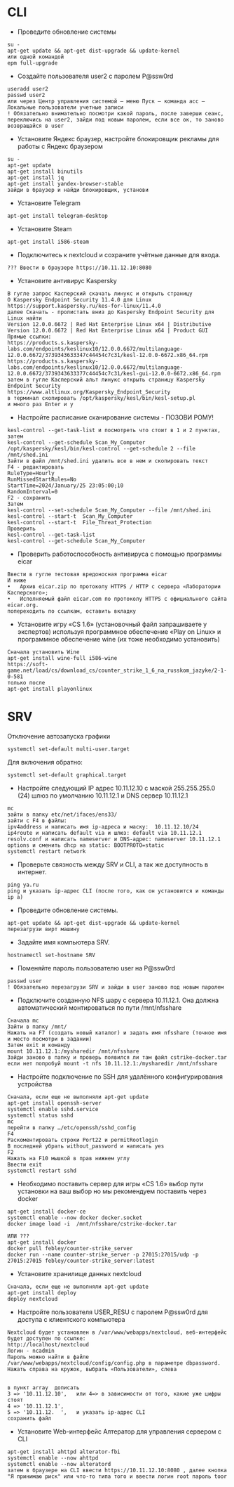 # CLI
* Проведите обновление системы
```
su -
apt-get update && apt-get dist-upgrade && update-kernel
или одной командой
epm full-upgrade
```
* Создайте пользователя user2 с паролем P@ssw0rd
```
useradd user2
passwd user2
или через Центр управления системой – меню Пуск – команда acc – Локальные пользователи учетные записи
! Обязательно внимательно посмотри какой пароль, после заверши сеанс, переключись на user2, зайди под новым паролем, если все ок, то заново возвращайся в user
```
* Установите Яндекс браузер, настройте блокировщик рекламы для работы с Яндекс браузером
```
su -
apt-get update 
apt-get install binutils 
apt-get install jq 
apt-get install yandex-browser-stable
зайди в браузер и найди блокировщик, установи
```
* Установите Telegram 
```
apt-get install telegram-desktop
```
* Установите Steam 
```
apt-get install i586-steam
```
* Подключитесь к nextcloud и сохраните учётные данные для входа.
```
??? Ввести в браузере https://10.11.12.10:8080 
```
* Установите антивирус Kaspersky
```
В гугле запрос Касперский скачать линукс и открыть страницу 
О Kaspersky Endpoint Security 11.4.0 для Linux https://support.kaspersky.ru/kes-for-linux/11.4.0
далее Скачать - пролистать вниз до Kaspersky Endpoint Security для Linux найти
Version 12.0.0.6672 | Red Hat Enterprise Linux x64 | Distributive
Version 12.0.0.6672 | Red Hat Enterprise Linux x64 | Product GUI
Прямые ссылки:
https://products.s.kaspersky-labs.com/endpoints/keslinux10/12.0.0.6672/multilanguage-12.0.0.6672/3739343633347c44454c7c31/kesl-12.0.0-6672.x86_64.rpm
https://products.s.kaspersky-labs.com/endpoints/keslinux10/12.0.0.6672/multilanguage-12.0.0.6672/3739343633377c44454c7c31/kesl-gui-12.0.0-6672.x86_64.rpm
затем в гугле Касперский альт линукс открыть страницу Kaspersky Endpoint Security
https://www.altlinux.org/Kaspersky_Endpoint_Security 
в терминал скопировать /opt/kaspersky/kesl/bin/kesl-setup.pl
и много раз Enter и y
```
* Настройте расписание сканирование системы - ПОЗОВИ РОМУ!
```
kesl-control --get-task-list и посмотреть что стоит в 1 и 2 пунктах, затем 
kesl-control --get-schedule Scan_My_Computer
/opt/kaspersky/kesl/bin/kesl-control --get-schedule 2 --file /mnt/shed.ini
Зайти в файл /mnt/shed.ini удалить все в нем и скопировать текст
F4 - редактировать
RuleType=Hourly
RunMissedStartRules=No
StartTime=2024/January/25 23:05:00;10
RandomInterval=0
F2 - сохранить
Затем
kesl-control --set-schedule Scan_My_Computer --file /mnt/shed.ini
kesl-control --start-t  Scan_My_Computer
kesl-control --start-t  File_Threat_Protection
Проверить 
kesl-control --get-task-list
kesl-control --get-schedule Scan_My_Computer 
```
* Проверить работоспособность антивируса с помощью программы eicar
```
Ввести в гугле тестовая вредоносная программа eicar
И ниже
•	Архив eicar.zip по протоколу HTTPS / HTTP с сервера «Лаборатории Касперского»;
•	Исполняемый файл eicar.com по протоколу HTTPS c официального сайта eicar.org.
попереходить по ссылкам, оставить вкладку
```

* Установите игру «CS 1.6» (установочный файл запрашиваете у экспертов) используя программное обеспечение «Play on Linux» и программное обеспечение wine (их тоже необходимо установить)
```
Сначала установить Wine
apt-get install wine-full i586-wine
https://soft-game.net/load/cs/download_cs/counter_strike_1_6_na_russkom_jazyke/2-1-0-581
только после
apt-get install playonlinux

```
# SRV
Отключение автозапуска графики
```
systemctl set-default multi-user.target
```
Для включения обратно:
```
systemctl set-default graphical.target
```
* Настройте следующий IP адрес 10.11.12.10 с маской 255.255.255.0 (24) шлюз по умолчанию 10.11.12.1 и DNS сервер 10.11.12.1
```
mc
зайти в папку etc/net/ifaces/ens33/
зайти с F4 в файлы:
ipv4address и написать имя ip-адреса и маску:  10.11.12.10/24
ip4route и написать default via и шлюз: default via 10.11.12.1
resolv.conf и написать nameserver и DNS-адрес: nameserver 10.11.12.1
options и сменить dhcp на static: BOOTPROTO=static
systemctl restart network
```
* Проверьте связность между SRV и CLI, а так же доступность в интернет.
```
ping ya.ru
ping и указать ip-адрес CLI (после того, как он установится и команды ip a)  
```
* Проведите обновление системы.
```
apt-get update && apt-get dist-upgrade && update-kernel
перезагрузи вирт машину
```
* Задайте имя компьютера SRV.
```
hostnamectl set-hostname SRV
```
* Поменяйте пароль пользователю user на P@ssw0rd
```
passwd user
! Обязательно перезагрузи SRV и зайди в user заново под новым паролем
```
* Подключите созданную NFS шару с сервера 10.11.12.1. Она должна автоматический монтироваться по пути /mnt/nfsshare
```
Сначала mc
Зайти в папку /mnt/ 
Нажать на F7 (создать новый каталог) и задать имя nfsshare (точное имя и место посмотри в задании)
Затем exit и команду
mount 10.11.12.1:/mysharedir /mnt/nfsshare
Зайди заново в папку и проверь появился ли там файл cstrike-docker.tar
если нет попробуй mount -t nfs 10.11.12.1:/mysharedir /mnt/nfsshare
```
* Настройте подключение по SSH для удалённого конфигурирования устройства
```
Сначала, если еще не выполняли apt-get update
apt-get install openssh-server
systemctl enable sshd.service
systemctl status sshd 
mc
перейти в папку …/etc/openssh/sshd_config
F4
Раскоментировать строки Port22 и permitRootlogin 
В последней убрать without_password и написать yes
F2
Нажать на F10 мышкой в прав нижнем углу
Ввести exit 
systemctl restart sshd
```
* Необходимо поставить сервер для игры «CS 1.6» выбор пути установки на ваш выбор но мы рекомендуем поставить через docker
```
apt-get install docker-ce
systemctl enable --now docker docker.socket
docker image load -i  /mnt/nfsshare/cstrike-docker.tar

ИЛИ ???
apt-get install docker
docker pull febley/counter-strike_server
docker run --name counter-strike_server -p 27015:27015/udp -p 27015:27015 febley/counter-strike_server:latest
```
* Установите хранилище данных nextcloud
```  Развернуть Nextcloud можно используя пакет deploy:
Сначала, если еще не выполняли apt-get update
apt-get install deploy
deploy nextcloud
```
* Настройте пользователя USER_RESU с паролем P@ssw0rd для доступа с клиентского компьютера
``` 
Nextcloud будет установлен в /var/www/webapps/nextcloud, веб-интерфейс будет доступен по ссылке:
http://localhost/nextcloud
Логин - ncadmin 
Пароль можно найти в файле /var/www/webapps/nextcloud/config/config.php в параметре dbpassword.
Нажать справа на кружок, выбрать «Пользователи», слева


в пункт array  дописать
3 => '10.11.12.10',   или 4=> в зависимости от того, какие уже цифры стоят
4 => '10.11.12.1',
5 => '10.11.12.  ',   и указать ip-адрес CLI
сохранить файл 
```
* Установите Web-интерфейс Алтератор для управления сервером с CLI
```
apt-get install ahttpd alterator-fbi 
systemctl enable --now ahttpd
systemctl enable --now alteratord
затем в браузере на CLI ввести https://10.11.12.10:8080 , далее кнопка "Я принимаю риск" или что-то типа того и ввести логин root пароль toor
```

   
